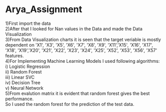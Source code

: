 # Arya_Assignment
1)First import the data  
2)After that I looked for Nan values in the Data and made the Data Visualization  
3)From Data Visualization charts it is seen that the target veriable is mostly dependent on 'X1', 'X3', 'X5', 'X6', 'X7', 'X8', 'X9',
'X11','X15', 'X16', 'X17', 'X18', 'X19','X20', 'X21', 'X22', 'X23', 'X24', 'X25', 'X52', 'X53', 'X56', 'X57' features.  
4)For Implementing Machine Learning Models I used following algorithms:  
  i) Logistic Regression  
  ii) Random Forest  
  iii) Linear SVC  
  iv) Decision Tree  
  v) Neural Network  
5)From evalution matrix it is evident that random forest gives the best performance.  
So I used the random forest for the prediction of the test data.  

